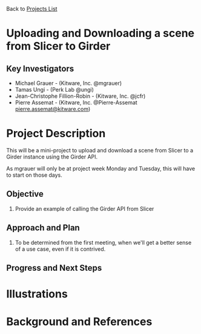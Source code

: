 Back to [Projects List](../../README.md#ProjectsList)

# Uploading and Downloading a scene from Slicer to Girder

## Key Investigators

- Michael Grauer - (Kitware, Inc. @mgrauer)
- Tamas Ungi - (Perk Lab @ungi)
- Jean-Christophe Fillion-Robin - (Kitware, Inc. @jcfr)
- Pierre Assemat - (Kitware, Inc. @Pierre-Assemat pierre.assemat@kitware.com)

# Project Description

This will be a mini-project to upload and download a scene from Slicer to a Girder instance using the Girder API.

As mgrauer will only be at project week Monday and Tuesday, this will have to start on those days.

## Objective

1. Provide an example of calling the Girder API from Slicer

## Approach and Plan

1. To be determined from the first meeting, when we'll get a better sense of a use case, even if it is contrived.

## Progress and Next Steps

<!--Describe progress and next steps in a few bullet points as you are making progress.-->

# Illustrations

<!--Add pictures and links to videos that demonstrate what has been accomplished.-->


# Background and References

